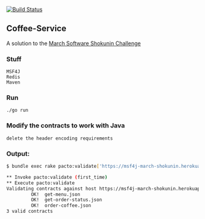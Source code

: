 [![Build Status](https://snap-ci.com/natyoung/Coffee-Service/branch/master/build_image)](https://snap-ci.com/natyoung/Coffee-Service/branch/master)

## Coffee-Service
A solution to the [March Software Shokunin Challenge](https://github.com/software-shokunin/coffee-api-challenge)

### Stuff
    MSF4J
    Redis
    Maven

### Run
    ./go run

### Modify the contracts to work with Java
    delete the header encoding requirements

### Output:
```bash
$ bundle exec rake pacto:validate['https://msf4j-march-shokunin.herokuapp.com','contracts'] --trace

** Invoke pacto:validate (first_time)
** Execute pacto:validate
Validating contracts against host https://msf4j-march-shokunin.herokuapp.com
         OK!  get-menu.json
         OK!  get-order-status.json
         OK!  order-coffee.json
3 valid contracts
```
